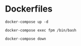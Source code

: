 # Dockerfiles

```
docker-compose up -d 
```

```
docker-compose exec fpm /bin/bash 
```

```
docker-compose down 
```
